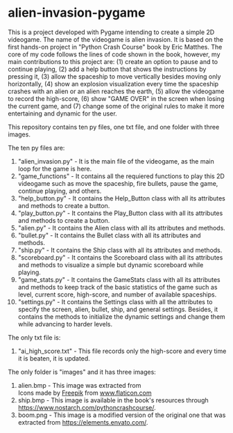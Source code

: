 # alien-invasion-pygame
This is a project developed with Pygame intending to create a simple 2D videogame. The name of the videogame is alien invasion. It is based on the first hands-on project in "Python Crash Course" book by Eric Matthes. The core of my code follows the lines of code shown in the book, however, my main contributions to this project are: (1) create an option to pause and to continue playing, (2) add a help button that shows the instructions by pressing it, (3) allow the spaceship to move vertically besides moving only horizontally, (4) show an explosion visualization every time the spaceship crashes with an alien or an alien reaches the earth, (5) allow the videogame to record the high-score, (6) show "GAME OVER" in the screen when losing the current game, and (7) change some of the original rules to make it more entertaining and dynamic for the user.

This repository contains ten py files, one txt file, and one folder with three images. 

The ten py files are:
1. "alien_invasion.py" - It is the main file of the videogame, as the main loop for the game is here.
2. "game_functions" - It contains all the requiered functions to play this 2D videogame such as move the spaceship, fire bullets, pause the game, continue playing, and others.
3. "help_button.py" - It contains the Help_Button class with all its attributes and methods to create a button.
4. "play_button.py" - It contains the Play_Button class with all its attributes and methods to create a button.
5. "alien.py" - It contains the Alien class with all its attributes and methods.
6. "bullet.py" - It contains the Bullet class with all its attributes and methods.
7. "ship.py" - It contains the Ship class with all its attributes and methods.
8. "scoreboard.py" - It contains the Scoreboard class with all its attributes and methods to visualize a simple but dynamic scoreboard while playing.
9. "game_stats.py" - It contains the GameStats class with all its attributes and methods to keep track of the basic statistics of the game such as level, current score, high-score, and number of available spaceships. 
10. "settings.py" - It contains the Settings class with all the attributes to specify the screen, alien, bullet, ship, and general settings. Besides, it contains the methods to initialize the dynamic settings and change them while advancing to harder levels.

The only txt file is:
1. "ai_high_score.txt" - This file records only the high-score and every time it is beaten, it is updated.

The only folder is "images" and it has three images:
1. alien.bmp - This image was extracted from <div>Icons made by <a href="https://www.freepik.com" title="Freepik">Freepik</a> from <a href="https://www.flaticon.com/" title="Flaticon">www.flaticon.com</a></div>
2. ship.bmp - This image is available in the book's resources through https://www.nostarch.com/pythoncrashcourse/. 
3. boom.png - This image is a modified version of the original one that was extracted from https://elements.envato.com/.
